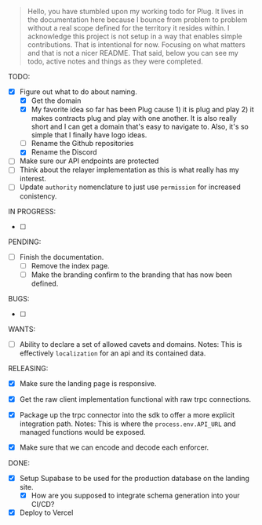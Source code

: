 > Hello, you have stumbled upon my working todo for Plug. It lives in the documentation here because I bounce
> from problem to problem without a real scope defined for the territory it resides within. I acknowledge this
> project is not setup in a way that enables simple contributions. That is intentional for now. Focusing on what matters
> and that is not a nicer README. That said, below you can see my todo, active notes and things as they were completed.

TODO:

- [x] Figure out what to do about naming.
  - [x] Get the domain
  - [x] My favorite idea so far has been Plug cause 1) it is plug and play 2) it makes contracts plug and play with one another. It is also really short and I can get a domain that's easy to navigate to. Also, it's so simple that I finally have logo ideas.
  - [ ] Rename the Github repositories
  - [x] Rename the Discord
- [ ] Make sure our API endpoints are protected
- [ ] Think about the relayer implementation as this is what really has my interest.
- [ ] Update `authority` nomenclature to just use `permission` for increased conistency.

IN PROGRESS:

- [ ]

PENDING:

- [ ] Finish the documentation.
  - [ ] Remove the index page.
  - [ ] Make the branding confirm to the branding that has now been defined.

BUGS:

- [ ]

WANTS:

- [ ] Ability to declare a set of allowed cavets and domains.
      Notes: This is effectively `localization` for an api and its contained data.

RELEASING:

- [x] Make sure the landing page is responsive.

- [x] Get the raw client implementation functional with raw trpc connections.
- [x] Package up the trpc connector into the sdk to offer a more explicit integration path.
      Notes: This is where the `process.env.API_URL` and managed functions would be exposed.
- [x] Make sure that we can encode and decode each enforcer.

DONE:

- [x] Setup Supabase to be used for the production database on the landing site.
  - [x] How are you supposed to integrate schema generation into your CI/CD?
- [x] Deploy to Vercel
